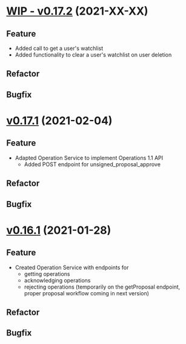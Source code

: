 # [WIP - v0.17.2](https://github.com/upb-uc4/University-Credits-4.0/compare/operation-v0.17.1...operation-v0.17.2) (2021-XX-XX)
## Feature
- Added call to get a user's watchlist
- Added functionality to clear a user's watchlist on user deletion
## Refactor
## Bugfix

# [v0.17.1](https://github.com/upb-uc4/University-Credits-4.0/compare/operation-v0.16.1...operation-v0.17.1) (2021-02-04)
## Feature
- Adapted Operation Service to implement Operations 1.1 API
   - Added POST endpoint for unsigned_proposal_approve
## Refactor
## Bugfix

# [v0.16.1](https://github.com/upb-uc4/University-Credits-4.0/compare/operation-v0.16.1...operation-v0.16.1) (2021-01-28)
## Feature
 - Created Operation Service with endpoints for
    - getting operations
    - acknowledging operations
    - rejecting operations (temporarily on the getProposal endpoint, proper proposal workflow coming in next version)
## Refactor
## Bugfix